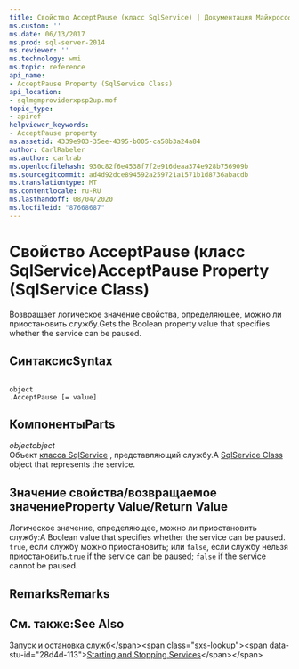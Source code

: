 ```yaml
---
title: Свойство AcceptPause (класс SqlService) | Документация Майкрософт
ms.custom: ''
ms.date: 06/13/2017
ms.prod: sql-server-2014
ms.reviewer: ''
ms.technology: wmi
ms.topic: reference
api_name:
- AcceptPause Property (SqlService Class)
api_location:
- sqlmgmproviderxpsp2up.mof
topic_type:
- apiref
helpviewer_keywords:
- AcceptPause property
ms.assetid: 4339e903-35ee-4395-b005-ca58b3a24a84
author: CarlRabeler
ms.author: carlrab
ms.openlocfilehash: 930c82f6e4538f7f2e916deaa374e928b756909b
ms.sourcegitcommit: ad4d92dce894592a259721a1571b1d8736abacdb
ms.translationtype: MT
ms.contentlocale: ru-RU
ms.lasthandoff: 08/04/2020
ms.locfileid: "87668687"
---
```

# <a name="acceptpause-property-sqlservice-class"></a><span data-ttu-id="28d4d-102">Свойство AcceptPause (класс SqlService)</span><span class="sxs-lookup"><span data-stu-id="28d4d-102">AcceptPause Property (SqlService Class)</span></span>
  <span data-ttu-id="28d4d-103">Возвращает логическое значение свойства, определяющее, можно ли приостановить службу.</span><span class="sxs-lookup"><span data-stu-id="28d4d-103">Gets the Boolean property value that specifies whether the service can be paused.</span></span>  
  
## <a name="syntax"></a><span data-ttu-id="28d4d-104">Синтаксис</span><span class="sxs-lookup"><span data-stu-id="28d4d-104">Syntax</span></span>  
  
```  
  
object  
.AcceptPause [= value]  
```  
  
## <a name="parts"></a><span data-ttu-id="28d4d-105">Компоненты</span><span class="sxs-lookup"><span data-stu-id="28d4d-105">Parts</span></span>  
 <span data-ttu-id="28d4d-106">*object*</span><span class="sxs-lookup"><span data-stu-id="28d4d-106">*object*</span></span>  
 <span data-ttu-id="28d4d-107">Объект [класса SqlService](sqlservice-class.md) , представляющий службу.</span><span class="sxs-lookup"><span data-stu-id="28d4d-107">A [SqlService Class](sqlservice-class.md) object that represents the service.</span></span>  
  
## <a name="property-valuereturn-value"></a><span data-ttu-id="28d4d-108">Значение свойства/возвращаемое значение</span><span class="sxs-lookup"><span data-stu-id="28d4d-108">Property Value/Return Value</span></span>  
 <span data-ttu-id="28d4d-109">Логическое значение, определяющее, можно ли приостановить службу:</span><span class="sxs-lookup"><span data-stu-id="28d4d-109">A Boolean value that specifies whether the service can be paused.</span></span> <span data-ttu-id="28d4d-110">`true`, если службу можно приостановить; или `false`, если службу нельзя приостановить.</span><span class="sxs-lookup"><span data-stu-id="28d4d-110">`true` if the service can be paused; `false` if the service cannot be paused.</span></span>  
  
## <a name="remarks"></a><span data-ttu-id="28d4d-111">Remarks</span><span class="sxs-lookup"><span data-stu-id="28d4d-111">Remarks</span></span>  
  
## <a name="see-also"></a><span data-ttu-id="28d4d-112">См. также:</span><span class="sxs-lookup"><span data-stu-id="28d4d-112">See Also</span></span>  
 <span data-ttu-id="28d4d-113">[Запуск и остановка служб](https://technet.microsoft.com/library/ms174886\(v=sql.105\).aspx)</span><span class="sxs-lookup"><span data-stu-id="28d4d-113">[Starting and Stopping Services](https://technet.microsoft.com/library/ms174886\(v=sql.105\).aspx)</span></span>  
  
  
